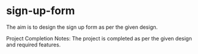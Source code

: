 # sign-up-form

The aim is to design the sign up form as per the given design.

Project Completion Notes:
The project is completed as per the given design and required features.